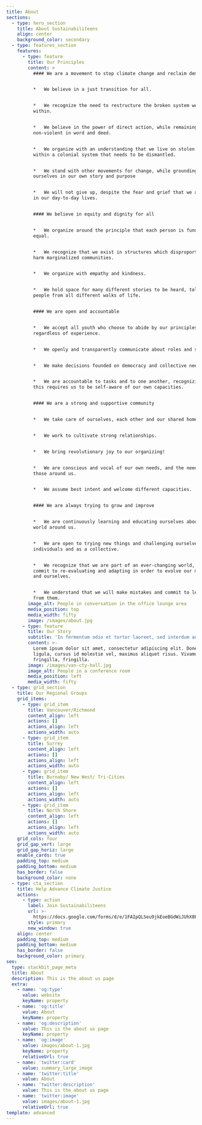 ```yaml
---
title: About
sections:
  - type: hero_section
    title: About Sustainabiliteens
    align: center
    background_color: secondary
  - type: features_section
    features:
      - type: feature
        title: Our Principles
        content: >
          #### We are a movement to stop climate change and reclaim democracy


          *   We believe in a just transition for all.


          *   We recognize the need to restructure the broken system we live
          within.


          *   We believe in the power of direct action, while remaining
          non-violent in word and deed.


          *   We organize with an understanding that we live on stolen land,
          within a colonial system that needs to be dismantled.


          *   We stand with other movements for change, while grounding
          ourselves in our own story and purpose


          *   We will not give up, despite the fear and grief that we all feel
          in our day-to-day lives.


          #### We believe in equity and dignity for all


          *   We organize around the principle that each person is fundamentally
          equal.


          *   We recognize that we exist in structures which disproportionately
          harm marginalized communities.


          *   We organize with empathy and kindness.


          *   We hold space for many different stories to be heard, told by
          people from all different walks of life.


          #### We are open and accountable


          *   We accept all youth who choose to abide by our principles,
          regardless of experience.


          *   We openly and transparently communicate about roles and structure.


          *   We make decisions founded on democracy and collective need.


          *   We are accountable to tasks and to one another, recognizing that
          this requires us to be self-aware of our own capacities.


          #### We are a strong and supportive community


          *   We take care of ourselves, each other and our shared home.


          *   We work to cultivate strong relationships.


          *   We bring revolutionary joy to our organizing!


          *   We are conscious and vocal of our own needs, and the needs of
          those around us.


          *   We assume best intent and welcome different capacities.


          #### We are always trying to grow and improve


          *   We are continuously learning and educating ourselves about the
          world around us.


          *   We are open to trying new things and challenging ourselves, as
          individuals and as a collective.


          *   We recognize that we are part of an ever-changing world, and
          commit to re-evaluating and adapting in order to evolve our movement
          and ourselves.


          *   We understand that we will make mistakes and commit to learning
          from them.
        image_alt: People in conversation in the office lounge area
        media_position: top
        media_width: fifty
        image: /images/about.jpg
      - type: feature
        title: Our Story
        subtitle: 'In fermentum odio et tortor laoreet, sed interdum augue ornare. '
        content: >-
          Lorem ipsum dolor sit amet, consectetur adipiscing elit. Donec nisl
          ligula, cursus id molestie vel, maximus aliquet risus. Vivamus in nibh
          fringilla, fringilla.
        image: /images/van-cty-hall.jpg
        image_alt: People in a conference room
        media_position: left
        media_width: fifty
  - type: grid_section
    title: Our Regional Groups
    grid_items:
      - type: grid_item
        title: Vancouver/Richmond
        content_align: left
        actions: []
        actions_align: left
        actions_width: auto
      - type: grid_item
        title: Surrey
        content_align: left
        actions: []
        actions_align: left
        actions_width: auto
      - type: grid_item
        title: Burnaby/ New West/ Tri-Cities
        content_align: left
        actions: []
        actions_align: left
        actions_width: auto
      - type: grid_item
        title: North Shore
        content_align: left
        actions: []
        actions_align: left
        actions_width: auto
    grid_cols: four
    grid_gap_vert: large
    grid_gap_horiz: large
    enable_cards: true
    padding_top: medium
    padding_bottom: medium
    has_border: false
    background_color: none
  - type: cta_section
    title: Help Advance Climate Justice
    actions:
      - type: action
        label: Join Sustainabiliteens
        url: >-
          https://docs.google.com/forms/d/e/1FAIpQLSeu9jkEoeBGdWiJUhX8PusRw_U-bokOnSxQgOs6sholKHHqvA/viewform
        style: primary
        new_window: true
    align: center
    padding_top: medium
    padding_bottom: medium
    has_border: false
    background_color: primary
seo:
  type: stackbit_page_meta
  title: About
  description: This is the about us page
  extra:
    - name: 'og:type'
      value: website
      keyName: property
    - name: 'og:title'
      value: About
      keyName: property
    - name: 'og:description'
      value: This is the about us page
      keyName: property
    - name: 'og:image'
      value: images/about-1.jpg
      keyName: property
      relativeUrl: true
    - name: 'twitter:card'
      value: summary_large_image
    - name: 'twitter:title'
      value: About
    - name: 'twitter:description'
      value: This is the about us page
    - name: 'twitter:image'
      value: images/about-1.jpg
      relativeUrl: true
template: advanced
---
```

